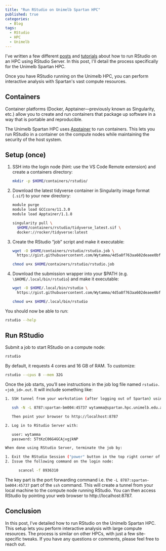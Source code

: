 ```yaml
---
title: "Run RStudio on Unimelb Spartan HPC"
published: true
categories:
  - Blog
tags:
  - RStudio
  - HPC
  - Unimelb
---
```


I've written a few different [posts](https://blog.wytamma.com/blog/hpc-rstudio/) and [tutorials](https://blog.wytamma.com/remote-computing-bioinfo-clinic/#rstudio-server) about how to run RStudio on an HPC using RStudio Server. In this post, I'll detail the process specifically for the Unimelb Spartan HPC.

Once you have RStudio running on the Unimelb HPC, you can perform interactive analysis with Spartan's vast compute resources.

## Containers

Container platforms (Docker, Apptainer—previously known as Singularity, etc.) allow you to create and run containers that package up software in a way that is portable and reproducible.

The Unimelb Spartan HPC uses [Apptainer](https://dashboard.hpc.unimelb.edu.au/software/containers) to run containers. This lets you run RStudio in a container on the compute nodes while maintaining the security of the host system.

## Setup (once)

1. SSH into the login node (hint: use the VS Code Remote extension) and create a containers directory:


    ```bash
    mkdir -p $HOME/containers/rstudio/
    ```

2. Download the latest tidyverse container in Singularity image format (`.sif`) to your new directory:

    ```bash
    module purge
    module load GCCcore/11.3.0
    module load Apptainer/1.1.8

    singularity pull \
      $HOME/containers/rstudio/tidyverse_latest.sif \
      docker://rocker/tidyverse:latest
    ```

3. Create the RStudio “job” script and make it executable:

    ```bash
    wget -O $HOME/containers/rstudio/rstudio.job \
      https://gist.githubusercontent.com/Wytamma/4d5a8f763aa602deaee0bfbd64d1a3ae/raw/e08527234b5d13c3a6bf65c7f1c3aa72612d36ce/rstudio.spartan.job

    chmod u+x $HOME/containers/rstudio/rstudio.job
    ```

4. Download the submission wrapper into your \$PATH (e.g. `\$HOME/.local/bin/rstudio`) and make it executable:

    ```bash
    wget -O $HOME/.local/bin/rstudio \
      https://gist.githubusercontent.com/Wytamma/4d5a8f763aa602deaee0bfbd64d1a3ae/raw/3e996c64b79c864b8e11984b8e01c053f7303012/rstudio.spartan.submit

    chmod u+x $HOME/.local/bin/rstudio
    ```

You should now be able to run:

```bash
rstudio --help
```

## Run RStudio

Submit a job to start RStudio on a compute node:

```bash
rstudio
```

By default, it requests 4 cores and 16 GB of RAM. To customize:

```bash
rstudio --cpus 8 --mem 32G
```

Once the job starts, you’ll see instructions in the job log file named `rstudio.<job_id>.out`. It will include something like:

```bash
1. SSH tunnel from your workstation (after logging out of Spartan) using:

   ssh -N -L 8787:spartan-bm004:45737 wytamma@spartan.hpc.unimelb.edu.au

   Then point your browser to http://localhost:8787

2. Log in to RStudio Server with:

   user: wytamma  
   password: 5TtKzC06G4GCAjvgjkNP

When done using RStudio Server, terminate the job by:

1. Exit the RStudio Session ("power" button in the top right corner of the RStudio window)
2. Issue the following command on the login node:

      scancel -f 8936310
```

The key part is the port forwarding command i.e. the `-L 8787:spartan-bm004:45737` part of the `ssh` command. This will create a tunnel from your local machine to the compute node running RStudio. You can then access RStudio by pointing your web browser to http://localhost:8787.

## Conclusion

In this post, I’ve detailed how to run RStudio on the Unimelb Spartan HPC. This setup lets you perform interactive analysis with large compute resources. The process is similar on other HPCs, with just a few site-specific tweaks. If you have any questions or comments, please feel free to reach out.
